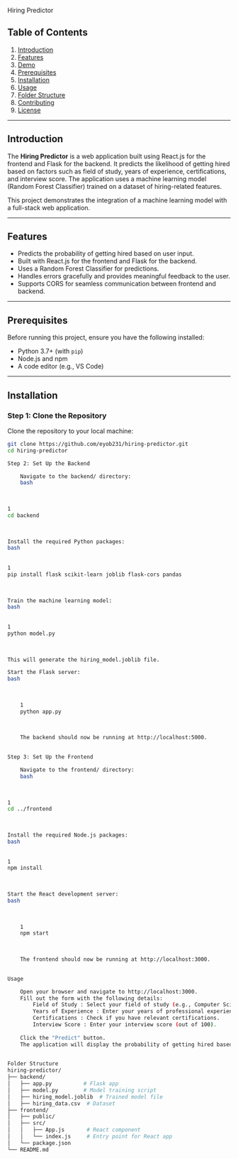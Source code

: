 Hiring Predictor

## Table of Contents
1. [Introduction](#introduction)
2. [Features](#features)
3. [Demo](#demo)
4. [Prerequisites](#prerequisites)
5. [Installation](#installation)
6. [Usage](#usage)
7. [Folder Structure](#folder-structure)
8. [Contributing](#contributing)
9. [License](#license)

---

## Introduction

The **Hiring Predictor** is a web application built using React.js for the frontend and Flask for the backend. It predicts the likelihood of getting hired based on factors such as field of study, years of experience, certifications, and interview score. The application uses a machine learning model (Random Forest Classifier) trained on a dataset of hiring-related features.

This project demonstrates the integration of a machine learning model with a full-stack web application.

---

## Features

- Predicts the probability of getting hired based on user input.
- Built with React.js for the frontend and Flask for the backend.
- Uses a Random Forest Classifier for predictions.
- Handles errors gracefully and provides meaningful feedback to the user.
- Supports CORS for seamless communication between frontend and backend.

---

## Prerequisites

Before running this project, ensure you have the following installed:

- Python 3.7+ (with `pip`)
- Node.js and npm
- A code editor (e.g., VS Code)

---

## Installation

### Step 1: Clone the Repository

Clone the repository to your local machine:

```bash
git clone https://github.com/eyob231/hiring-predictor.git
cd hiring-predictor

Step 2: Set Up the Backend 

    Navigate to the backend/ directory: 
    bash
     

 
1
cd backend
 
 

Install the required Python packages: 
bash
 
 
1
pip install flask scikit-learn joblib flask-cors pandas
 
 

Train the machine learning model: 
bash
 
 
1
python model.py
 
 

This will generate the hiring_model.joblib file. 

Start the Flask server: 
bash
 

     
    1
    python app.py
     
     

    The backend should now be running at http://localhost:5000. 
     

Step 3: Set Up the Frontend 

    Navigate to the frontend/ directory: 
    bash
     

 
1
cd ../frontend
 
 

Install the required Node.js packages: 
bash
 
 
1
npm install
 
 

Start the React development server: 
bash
 

     
    1
    npm start
     
     

    The frontend should now be running at http://localhost:3000. 
     

Usage 

    Open your browser and navigate to http://localhost:3000.
    Fill out the form with the following details:
        Field of Study : Select your field of study (e.g., Computer Science, Business, Engineering).
        Years of Experience : Enter your years of professional experience.
        Certifications : Check if you have relevant certifications.
        Interview Score : Enter your interview score (out of 100).
         
    Click the "Predict" button.
    The application will display the probability of getting hired based on the provided inputs.
     

Folder Structure
hiring-predictor/
├── backend/
│   ├── app.py          # Flask app
│   ├── model.py        # Model training script
│   ├── hiring_model.joblib  # Trained model file
│   ├── hiring_data.csv  # Dataset
├── frontend/
│   ├── public/
│   ├── src/
│   │   ├── App.js       # React component
│   │   └── index.js     # Entry point for React app
│   └── package.json
└── README.md
